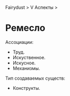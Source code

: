 Fairydust > V Аспекты >

# Ремесло

Ассоциации:
- Труд.
- Искуственное.
- Искусное.
- Механизмы.

Тип создаваемых существ:
- Конструкты.